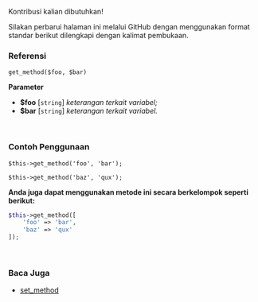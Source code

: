 Kontribusi kalian dibutuhkan!

Silakan perbarui halaman ini melalui GitHub dengan menggunakan format standar berikut dilengkapi dengan kalimat pembukaan.

### Referensi
`get_method($foo, $bar)`

**Parameter**
* **$foo** [`string`] *keterangan terkait variabel;*
* **$bar** [`string`] *keterangan terkait variabel.*

&nbsp;

### Contoh Penggunaan
`$this->get_method('foo', 'bar');`

`$this->get_method('baz', 'qux');`

**Anda juga dapat menggunakan metode ini secara berkelompok seperti berikut:**
```php
$this->get_method([
    'foo' => 'bar',
    'baz' => 'qux'
]);
```

&nbsp;

### Baca Juga
* [set_method](./set_method)
